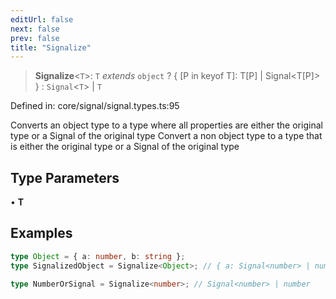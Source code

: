 ```yaml
---
editUrl: false
next: false
prev: false
title: "Signalize"
---
```


> **Signalize**\<`T`\>: `T` *extends* `object` ? \{ \[P in keyof T\]: T\[P\] \| Signal\<T\[P\]\> \} : `Signal`\<`T`\> \| `T`

Defined in: core/signal/signal.types.ts:95

Converts an object type to a type where all properties are either the original type or a Signal of the original type
Convert a non object type to a type that is either the original type or a Signal of the original type

## Type Parameters

• **T**

## Examples

```ts
type Object = { a: number, b: string };
type SignalizedObject = Signalize<Object>; // { a: Signal<number> | number, b: Signal<string> | string }
```

```ts
type NumberOrSignal = Signalize<number>; // Signal<number> | number
```
